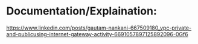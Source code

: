 # Documentation/Explaination:

https://www.linkedin.com/posts/gautam-nankani-667509180_vpc-private-and-publicusing-internet-gateway-activity-6691057897125892096-0Gf6
